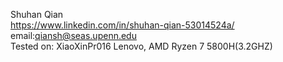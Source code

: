 
Shuhan Qian  
  https://www.linkedin.com/in/shuhan-qian-53014524a/    
  email:qiansh@seas.upenn.edu  
Tested on: XiaoXinPr016 Lenovo, AMD Ryzen 7 5800H(3.2GHZ)     
